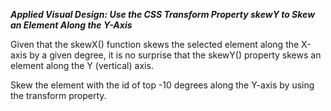 ***Applied Visual Design: Use the CSS Transform Property skewY to Skew an Element Along the Y-Axis***

Given that the skewX() function skews the selected element along the X-axis by a given degree, it is no surprise that the skewY() property skews an element along the Y (vertical) axis.

Skew the element with the id of top -10 degrees along the Y-axis by using the transform property.

